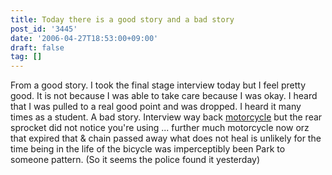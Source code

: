 ```yaml
---
title: Today there is a good story and a bad story
post_id: '3445'
date: '2006-04-27T18:53:00+09:00'
draft: false
tag: []
---
```


From a good story. I took the final stage interview today but I feel pretty good. It is not because I was able to take care because I was okay. I heard that I was pulled to a real good point and was dropped. I heard it many times as a student. A bad story. Interview way back [motorcycle](/tag/yb-1) but the rear sprocket did not notice you're using ... further much motorcycle now orz that expired that & chain passed away what does not heal is unlikely for the time being in the life of the bicycle was imperceptibly been Park to someone pattern. (So ​​it seems the police found it yesterday)